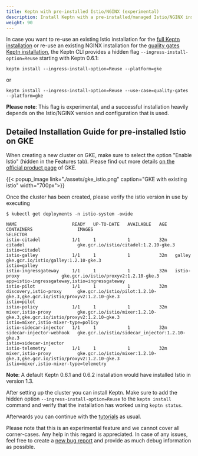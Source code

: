 ```yaml
---
title: Keptn with pre-installed Istio/NGINX (experimental)
description: Install Keptn with a pre-installed/managed Istio/NGINX installation.
weight: 90
---
```


In case you want to re-use an existing Istio installation for the [full Keptn installation](../../installation/setup-keptn) or re-use an existing NGINX installation for the [quality gates Keptn installation](../../usecases/quality-gates), the Keptn CLI provides a hidden flag `--ingress-install-option=Reuse` starting with Keptn 0.6.1:

```console
keptn install --ingress-install-option=Reuse --platform=gke
``` 

or 

```console
keptn install --ingress-install-option=Reuse --use-case=quality-gates --platform=gke
```

**Please note**: This flag is experimental, and a successful installation heavily depends on the Istio/NGINX version and configuration that is used.

## Detailed Installation Guide for pre-installed Istio on GKE

When creating a new cluster on GKE, make sure to select the option "Enable Istio" (hidden in the Features tab). Please
 find out more details [on the official product page](https://cloud.google.com/istio/docs/istio-on-gke/installing) of GKE.

  {{< popup_image
  link="./assets/gke_istio.png"
  caption="GKE with existing istio"
  width="700px">}}

Once the cluster has been created, please verify the istio version in use by executing

```console
$ kubectl get deployments -n istio-system -owide

NAME                     READY   UP-TO-DATE   AVAILABLE   AGE   CONTAINERS                 IMAGES                                                                                                         SELECTOR
istio-citadel            1/1     1            1           32m   citadel                    gke.gcr.io/istio/citadel:1.2.10-gke.3                                                                          istio=citadel
istio-galley             1/1     1            1           32m   galley                     gke.gcr.io/istio/galley:1.2.10-gke.3                                                                           istio=galley
istio-ingressgateway     1/1     1            1           32m   istio-proxy                gke.gcr.io/istio/proxyv2:1.2.10-gke.3                                                                          app=istio-ingressgateway,istio=ingressgateway
istio-pilot              1/1     1            1           32m   discovery,istio-proxy      gke.gcr.io/istio/pilot:1.2.10-gke.3,gke.gcr.io/istio/proxyv2:1.2.10-gke.3                                      istio=pilot
istio-policy             1/1     1            1           32m   mixer,istio-proxy          gke.gcr.io/istio/mixer:1.2.10-gke.3,gke.gcr.io/istio/proxyv2:1.2.10-gke.3                                      istio=mixer,istio-mixer-type=policy
istio-sidecar-injector   1/1     1            1           32m   sidecar-injector-webhook   gke.gcr.io/istio/sidecar_injector:1.2.10-gke.3                                                                 istio=sidecar-injector
istio-telemetry          1/1     1            1           32m   mixer,istio-proxy          gke.gcr.io/istio/mixer:1.2.10-gke.3,gke.gcr.io/istio/proxyv2:1.2.10-gke.3                                      istio=mixer,istio-mixer-type=telemetry
```

**Note**: A default Keptn 0.6.1 and 0.6.2 installation would have installed Istio in version 1.3.

After setting up the cluster you can install Keptn. Make sure to add the hidden option `--ingress-install-option=Reuse` 
 to the `keptn install` command and verify that the installation has worked using `keptn status`.

Afterwards you can continue with the [tutorials](../../usecases/) as usual.

Please note that this is an experimental feature and we cannot cover all corner-cases. Any help in this regard is appreciated.
In case of any issues, feel free to create a [new bug report](https://github.com/keptn/keptn/issues/new?assignees=&labels=bug&template=bug_report.md&title=)
and provide as much debug information as possible.

